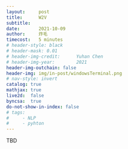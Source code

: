 ```yaml
---
layout:     post
title:      W2V
subtitle:   
date:       2021-10-09
author:     炸毛
timecost:   5 minutes
# header-style: black
# header-mask: 0.01
# header-img-credit:      Yuhan Chen
# header-img-year:        2021 
header-img-outchain: false
header-img: img/in-post/windowsTerminal.png
# nav-style: invert
catalog: true
mathjax: true
live2d:  false
byncsa:  true
do-not-show-in-index: false
# tags:
#     - NLP
#     - pyhton
---
```

TBD